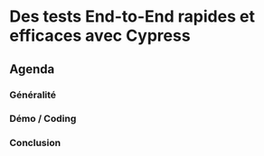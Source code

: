 # Des tests End-to-End rapides et efficaces avec Cypress

## Agenda

### Généralité

### Démo / Coding

### Conclusion
